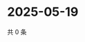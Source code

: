 # 2025-05-19

共 0 条

<!-- BEGIN ZHIHUVIDEO -->
<!-- 最后更新时间 Mon May 19 2025 08:57:52 GMT+0800 (China Standard Time) -->

<!-- END ZHIHUVIDEO -->
